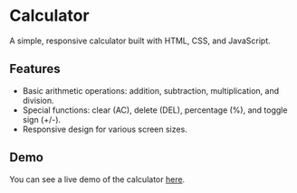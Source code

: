 # Calculator

A simple, responsive calculator built with HTML, CSS, and JavaScript.

## Features

- Basic arithmetic operations: addition, subtraction, multiplication, and division.
- Special functions: clear (AC), delete (DEL), percentage (%), and toggle sign (+/-).
- Responsive design for various screen sizes.

## Demo

You can see a live demo of the calculator [here]().
